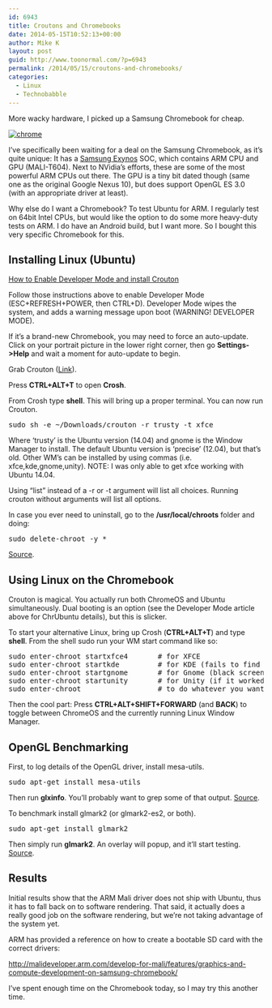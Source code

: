 ```yaml
---
id: 6943
title: Croutons and Chromebooks
date: 2014-05-15T10:52:13+00:00
author: Mike K
layout: post
guid: http://www.toonormal.com/?p=6943
permalink: /2014/05/15/croutons-and-chromebooks/
categories:
  - Linux
  - Technobabble
---
```

More wacky hardware, I picked up a Samsung Chromebook for cheap.

[<img src="/wp-content/uploads/2014/05/chrome-450x281.jpg" alt="chrome" width="450" height="281" class="aligncenter size-medium wp-image-6944" srcset="/wp-content/uploads/2014/05/chrome-450x281.jpg 450w, /wp-content/uploads/2014/05/chrome-640x400.jpg 640w, /wp-content/uploads/2014/05/chrome.jpg 800w" sizes="(max-width: 450px) 100vw, 450px" />](/wp-content/uploads/2014/05/chrome.jpg)

I&#8217;ve specifically been waiting for a deal on the Samsung Chromebook, as it&#8217;s quite unique: It has a [Samsung Exynos](http://en.wikipedia.org/wiki/Exynos) SOC, which contains ARM CPU and GPU (MALI-T604). Next to NVidia&#8217;s efforts, these are some of the most powerful ARM CPUs out there. The GPU is a tiny bit dated though (same one as the original Google Nexus 10), but does support OpenGL ES 3.0 (with an appropriate driver at least).

Why else do I want a Chromebook? To test Ubuntu for ARM. I regularly test on 64bit Intel CPUs, but would like the option to do some more heavy-duty tests on ARM. I do have an Android build, but I want more. So I bought this very specific Chromebook for this.

## Installing Linux (Ubuntu)

[How to Enable Developer Mode and install Crouton](http://www.howtogeek.com/162120/how-to-install-ubuntu-linux-on-your-chromebook-with-crouton/)

Follow those instructions above to enable Developer Mode (ESC+REFRESH+POWER, then CTRL+D). Developer Mode wipes the system, and adds a warning message upon boot (WARNING! DEVELOPER MODE). 

If it&#8217;s a brand-new Chromebook, you may need to force an auto-update. Click on your portrait picture in the lower right corner, then go **Settings->Help** and wait a moment for auto-update to begin.

Grab Crouton ([Link](http://goo.gl/fd3zc)).

Press **CTRL+ALT+T** to open **Crosh**.

From Crosh type **shell**. This will bring up a proper terminal. You can now run Crouton.

<pre>sudo sh -e ~/Downloads/crouton -r trusty -t xfce</pre>

Where &#8216;trusty&#8217; is the Ubuntu version (14.04) and gnome is the Window Manager to install. The default Ubuntu version is &#8216;precise&#8217; (12.04), but that&#8217;s old. Other WM&#8217;s can be installed by using commas (i.e. xfce,kde,gnome,unity). NOTE: I was only able to get xfce working with Ubuntu 14.04.

Using &#8220;list&#8221; instead of a -r or -t argument will list all choices. Running crouton without arguments will list all options.

In case you ever need to uninstall, go to the **/usr/local/chroots** folder and doing:

<pre>sudo delete-chroot -y *</pre>

[Source](https://github.com/dnschneid/crouton/issues/10).

## Using Linux on the Chromebook

Crouton is magical. You actually run both ChromeOS and Ubuntu simultaneously. Dual booting is an option (see the Developer Mode article above for ChrUbuntu details), but this is slicker.

To start your alternative Linux, bring up Crosh (**CTRL+ALT+T**) and type **shell**. From the shell sudo run your WM start command like so:

<pre>sudo enter-chroot startxfce4       # for XFCE
sudo enter-chroot startkde         # for KDE (fails to find $Display)
sudo enter-chroot startgnome       # for Gnome (black screen :(
sudo enter-chroot startunity       # for Unity (if it worked)
sudo enter-chroot                  # to do whatever you want
</pre>

Then the cool part: Press **CTRL+ALT+SHIFT+FORWARD** (and **BACK**) to toggle between ChromeOS and the currently running Linux Window Manager.

## OpenGL Benchmarking

First, to log details of the OpenGL driver, install mesa-utils.

<pre>sudo apt-get install mesa-utils</pre>

Then run **glxinfo**. You&#8217;ll probably want to grep some of that output. [Source](http://askubuntu.com/questions/47062/what-is-terminal-command-that-can-show-opengl-version).

To benchmark install glmark2 (or glmark2-es2, or both).

<pre>sudo apt-get install glmark2</pre>

Then simply run **glmark2**. An overlay will popup, and it&#8217;ll start testing. [Source](http://askubuntu.com/questions/31913/how-to-perform-a-detailed-and-quick-3d-performance-test).

## Results

Initial results show that the ARM Mali driver does not ship with Ubuntu, thus it has to fall back on to software rendering. That said, it actually does a really good job on the software rendering, but we&#8217;re not taking advantage of the system yet.

ARM has provided a reference on how to create a bootable SD card with the correct drivers:

<http://malideveloper.arm.com/develop-for-mali/features/graphics-and-compute-development-on-samsung-chromebook/>

I&#8217;ve spent enough time on the Chromebook today, so I may try this another time.